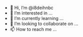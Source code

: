 - 👋 Hi, I’m @i8deihnbc
- 👀 I’m interested in ...
- 🌱 I’m currently learning ...
- 💞️ I’m looking to collaborate on ...
- 📫 How to reach me ...

<!---
i8deihnbc/i8deihnbc is a ✨ special ✨ repository because its `README.md` (this file) appears on your GitHub profile.
You can click the Preview link to take a look at your changes.
--->
